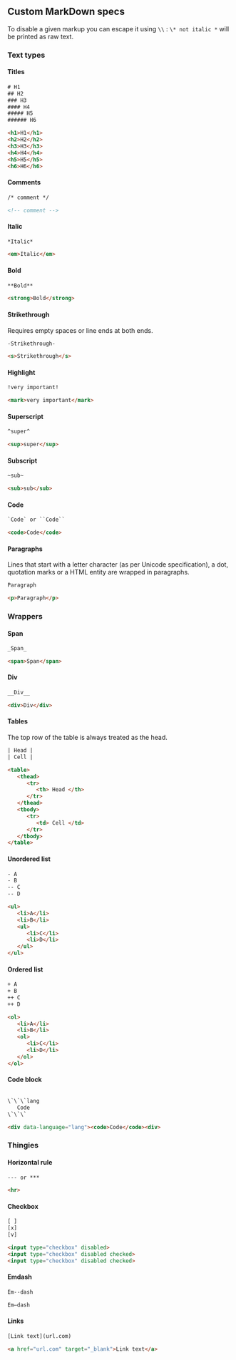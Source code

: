 ## Custom MarkDown specs

To disable a given markup you can escape it using `\\` : `\* not italic *` will be printed as raw text.

### Text types

#### Titles

```html
# H1
## H2
### H3
#### H4
##### H5
###### H6

<h1>H1</h1>
<h2>H2</h2>
<h3>H3</h3>
<h4>H4</h4>
<h5>H5</h5>
<h6>H6</h6>
```

#### Comments

```html
/* comment */

<!-- comment -->
```

#### Italic

```html
*Italic*

<em>Italic</em>
```

#### Bold

```html
**Bold**

<strong>Bold</strong>
```

#### Strikethrough

Requires empty spaces or line ends at both ends.

```html
-Strikethrough-

<s>Strikethrough</s>
```

#### Highlight

```html
!very important!

<mark>very important</mark>
```

#### Superscript

```html
^super^

<sup>super</sup>
```

#### Subscript

```html
~sub~

<sub>sub</sub>
```

#### Code

```html
`Code` or ``Code``

<code>Code</code>
```

#### Paragraphs

Lines that start with a letter character (as per Unicode specification), a dot, quotation marks or a HTML entity are wrapped in paragraphs.

```html
Paragraph

<p>Paragraph</p>
```

### Wrappers

#### Span

```html
_Span_

<span>Span</span>
```

#### Div

```html
__Div__

<div>Div</div>
```

#### Tables

The top row of the table is always treated as the head.

```html
| Head |
| Cell |

<table>
   <thead>
      <tr>
         <th> Head </th>
      </tr>
   </thead>
   <tbody>
      <tr>
         <td> Cell </td>
      </tr>
   </tbody>
</table>
```

#### Unordered list

```html
- A
- B
-- C
-- D

<ul>
   <li>A</li>
   <li>B</li>
   <ul>
      <li>C</li>
      <li>D</li>
   </ul>
</ul>
```

#### Ordered list

```html
+ A
+ B
++ C
++ D

<ol>
   <li>A</li>
   <li>B</li>
   <ol>
      <li>C</li>
      <li>D</li>
   </ol>
</ol>
```

#### Code block

```html

\`\`\`lang
   Code
\`\`\`

<div data-language="lang"><code>Code</code><div>
```

### Thingies

#### Horizontal rule

```html
--- or ***

<hr>
```

#### Checkbox

```html
[ ]
[x]
[v]

<input type="checkbox" disabled>
<input type="checkbox" disabled checked>
<input type="checkbox" disabled checked>
```

#### Emdash

```html
Em--dash

Em—dash
```

#### Links

```html
[Link text](url.com)

<a href="url.com" target="_blank">Link text</a>
```